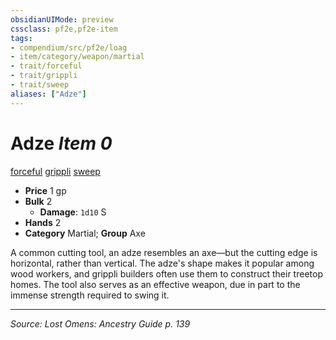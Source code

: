 ```yaml
---
obsidianUIMode: preview
cssclass: pf2e,pf2e-item
tags:
- compendium/src/pf2e/loag
- item/category/weapon/martial
- trait/forceful
- trait/grippli
- trait/sweep
aliases: ["Adze"]
---
```

# Adze *Item 0*  
[forceful](forceful.md "Forceful Weapon Trait")  [grippli](grippli-b2.md "Grippli Ancestry & Heritage Trait")  [sweep](sweep.md "Sweep Weapon Trait")  

- **Price** 1 gp
- **Bulk** 2
  - **Damage**: `1d10` S
- **Hands** 2
- **Category** Martial; **Group** Axe 

A common cutting tool, an adze resembles an axe—but the cutting edge is horizontal, rather than vertical. The adze's shape makes it popular among wood workers, and grippli builders often use them to construct their treetop homes. The tool also serves as an effective weapon, due in part to the immense strength required to swing it.


---
*Source: Lost Omens: Ancestry Guide p. 139*